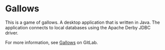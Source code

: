 # Gallows

This is a game of gallows. A desktop application that is written in Java. The application connects to local databases using the Apache Derby JDBC driver.



For more information, see [Gallows](https://gitlab.com/Jenda_v1.0/Gallows) on GitLab.
